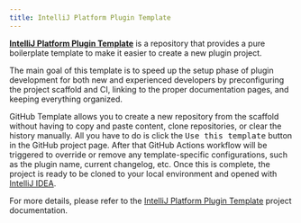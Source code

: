 ```yaml
---
title: IntelliJ Platform Plugin Template
---
```


[**IntelliJ Platform Plugin Template**][jb:download-ij] is a repository that provides a pure boilerplate template
to make it easier to create a new plugin project.

The main goal of this template is to speed up the setup phase of plugin development for both new and experienced
developers by preconfiguring the project scaffold and CI, linking to the proper documentation pages, and keeping
everything organized.

GitHub Template allows you to create a new repository from the scaffold without having to copy and paste content,
clone repositories, or clear the history manually. All you have to do is click the <kbd>Use this template</kbd>
button in the GitHub project page. After that GitHub Actions workflow will be triggered to override or remove any
template-specific configurations, such as the plugin name, current changelog, etc.
Once this is complete, the project is ready to be cloned to your local environment and opened with
[IntelliJ IDEA][jb:download-ij].

For more details, please refer to the [IntelliJ Platform Plugin Template][gh:ippt] project documentation.

[gh:template]: https://help.github.com/en/enterprise/2.20/user/github/creating-cloning-and-archiving-repositories/creating-a-repository-from-a-template
[gh:ippt]: https://github.com/JetBrains/intellij-platform-plugin-template
[jb:download-ij]: https://www.jetbrains.com/idea/download
